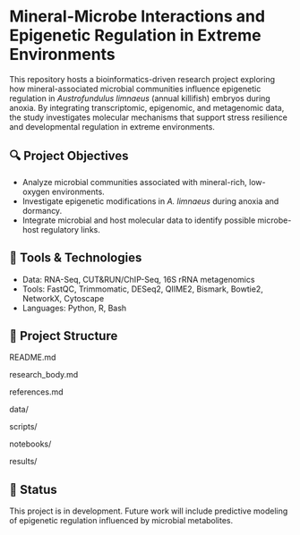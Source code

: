 # Mineral-Microbe Interactions and Epigenetic Regulation in Extreme Environments

This repository hosts a bioinformatics-driven research project exploring how mineral-associated microbial communities influence epigenetic regulation in *Austrofundulus limnaeus* (annual killifish) embryos during anoxia. By integrating transcriptomic, epigenomic, and metagenomic data, the study investigates molecular mechanisms that support stress resilience and developmental regulation in extreme environments.

## 🔍 Project Objectives
- Analyze microbial communities associated with mineral-rich, low-oxygen environments.
- Investigate epigenetic modifications in *A. limnaeus* during anoxia and dormancy.
- Integrate microbial and host molecular data to identify possible microbe-host regulatory links.

## 🧪 Tools & Technologies
- Data: RNA-Seq, CUT&RUN/ChIP-Seq, 16S rRNA metagenomics
- Tools: FastQC, Trimmomatic, DESeq2, QIIME2, Bismark, Bowtie2, NetworkX, Cytoscape
- Languages: Python, R, Bash

## 📁 Project Structure

README.md

research_body.md

references.md

data/

scripts/

notebooks/

results/


## 📌 Status
This project is in development. Future work will include predictive modeling of epigenetic regulation influenced by microbial metabolites.
